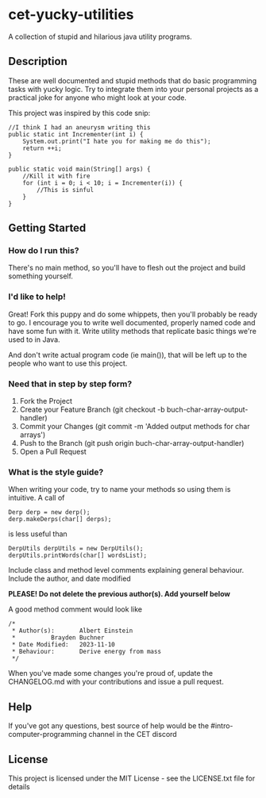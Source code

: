 # cet-yucky-utilities

A collection of stupid and hilarious java utility programs.

## Description

These are well documented and stupid methods that do basic programming tasks with yucky logic. Try to integrate them into your personal projects as a practical joke for anyone who might look at your code. 

This project was inspired by this code snip:

```
//I think I had an aneurysm writing this  
public static int Incrementer(int i) {  
	System.out.print("I hate you for making me do this");  
	return ++i;  
}  

public static void main(String[] args) {  
	//Kill it with fire  
	for (int i = 0; i < 10; i = Incrementer(i)) {  
		//This is sinful  
	}
}
```

## Getting Started

### How do I run this? 

There's no main method, so you'll have to flesh out the project and build something yourself. 

### I'd like to help!

Great! Fork this puppy and do some whippets, then you'll probably be ready to go. I encourage you to write well documented, properly named code and have some fun with it. Write utility methods that replicate basic things we're used to in Java. 

And don't write actual program code (ie main()), that will be left up to the people who want to use this project. 

### Need that in step by step form? 

1. Fork the Project
2. Create your Feature Branch (git checkout -b buch-char-array-output-handler)
3. Commit your Changes (git commit -m 'Added output methods for char arrays')
4. Push to the Branch (git push origin buch-char-array-output-handler)
5. Open a Pull Request

### What is the style guide? 

When writing your code, try to name your methods so using them is intuitive. A call of 
```
Derp derp = new derp();
derp.makeDerps(char[] derps);
```

is less useful than 

```
DerpUtils derpUtils = new DerpUtils();
derpUtils.printWords(char[] wordsList);
```

Include class and method level comments explaining general behaviour. Include the author, and date modified

**PLEASE! Do not delete the previous author(s). Add yourself below**

A good method comment would look like 
```
/* 
 * Author(s): 		Albert Einstein 
 *			Brayden Buchner
 * Date Modified:	2023-11-10
 * Behaviour: 		Derive energy from mass
 */
```

When you've made some changes you're proud of, update the CHANGELOG.md with your contributions and issue a pull request. 

## Help

If you've got any questions, best source of help would be the #intro-computer-programming channel in the CET discord 

## License

This project is licensed under the MIT License - see the LICENSE.txt file for details

